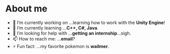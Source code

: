 # About me
- 🔭 I’m currently working on ...learning how to work with the **Unity Engine**!
- 🌱 I’m currently learning ...**C++, C#, Java**.
- 🤔 I’m looking for help with ...**getting an internship**...sigh.
- 📫 How to reach me: ...**email**? 
- ⚡ Fun fact: ...my favorite pokemon is **wailmer**.
